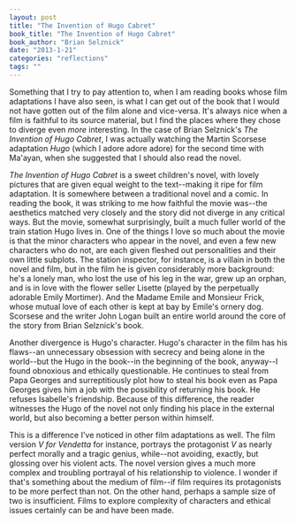 ```yaml
---
layout: post
title: "The Invention of Hugo Cabret"
book_title: "The Invention of Hugo Cabret"
book_author: "Brian Selznick"
date: "2013-1-21"
categories: "reflections"
tags: ""
---
```


Something that I try to pay attention to, when I am reading books whose film adaptations I have also seen, is what I can get out of the book that I would not have gotten out of the film alone and vice-versa. It's always nice when a film is faithful to its source material, but I find the places where they chose to diverge even *more* interesting. In the case of Brian Selznick's *The Invention of Hugo Cabret*, I was actually watching the Martin Scorsese adaptation *Hugo* (which I adore adore adore) for the second time with Ma'ayan, when she suggested that I should also read the novel.

*The Invention of Hugo Cabret* is a sweet children's novel, with lovely pictures that are given equal weight to the text--making it ripe for film adaptation. It is somewhere between a traditional novel and a comic. In reading the book, it was striking to me how faithful the movie was--the aesthetics matched very closely and the story did not diverge in any critical ways. But the movie, somewhat surprisingly, built a much fuller world of the train station Hugo lives in. One of the things I love so much about the movie is that the minor characters who appear in the novel, and even a few new characters who do not, are each given fleshed out personalities and their own little subplots. The station inspector, for instance, is a villain in both the novel and film, but in the film he is given considerably more background: he's a lonely man, who lost the use of his leg in the war, grew up an orphan, and is in love with the flower seller Lisette (played by the perpetually adorable Emily Mortimer). And the Madame Emile and Monsieur Frick, whose mutual love of each other is kept at bay by Emile's ornery dog. Scorsese and the writer John Logan built an entire world around the core of the story from Brian Selznick's book.

Another divergence is Hugo's character. Hugo's character in the film has his flaws--an unnecessary obsession with secrecy and being alone in the world--but the Hugo in the book--in the beginning of the book, anyway--I found obnoxious and ethically questionable. He continues to steal from Papa Georges and surreptitiously plot how to steal his book even as Papa Georges gives him a job with the possibility of returning his book. He refuses Isabelle's friendship. Because of this difference, the reader witnesses the Hugo of the novel not only finding his place in the external world, but also becoming a better person within himself.

This is a difference I've noticed in other film adaptations as well. The film version *V for Vendetta* for instance, portrays the protagonist *V* as nearly perfect morally and a tragic genius, while--not avoiding, exactly, but glossing over his violent acts. The novel version gives a much more complex and troubling portrayal of his relationship to violence. I wonder if that's something about the medium of film--if film requires its protagonists to be more perfect than not. On the other hand, perhaps a sample size of two is insufficient. Films to explore complexity of characters and ethical issues certainly can be and have been made.